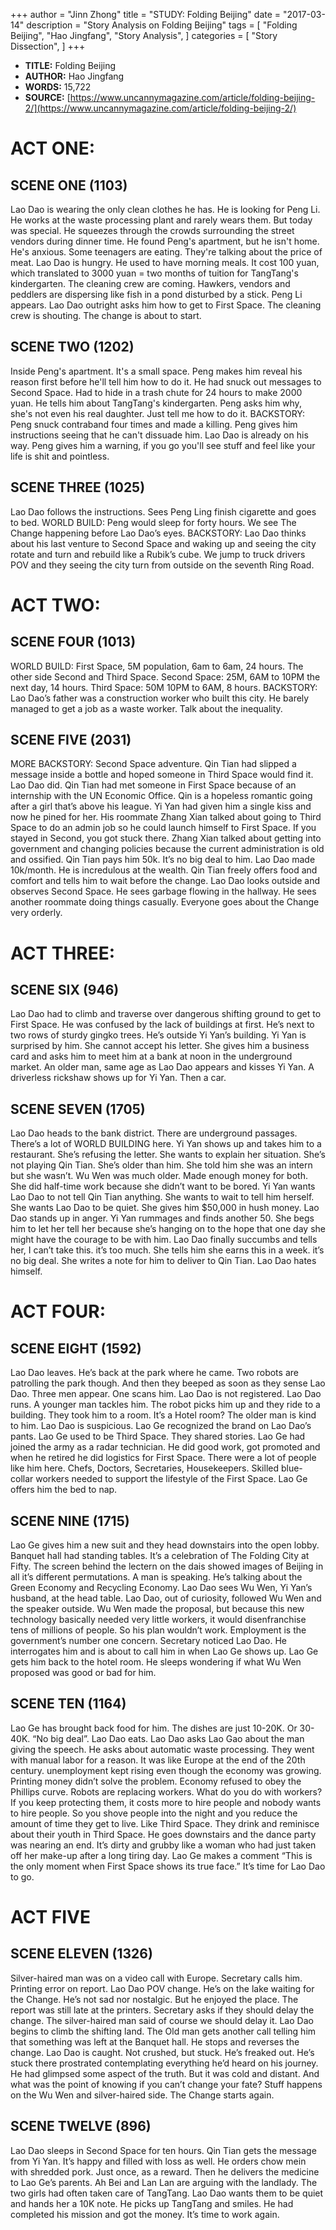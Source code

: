 +++
author = "Jinn Zhong"
title = "STUDY: Folding Beijing"
date = "2017-03-14"
description = "Story Analysis on Folding Beijing"
tags = [
    "Folding Beijing",
    "Hao Jingfang",
    "Story Analysis",
]
categories = [
    "Story Dissection",
]
+++

* **TITLE:** Folding Beijing
* **AUTHOR:** Hao Jingfang
* **WORDS:** 15,722
* **SOURCE:** [https://www.uncannymagazine.com/article/folding-beijing-2/](https://www.uncannymagazine.com/article/folding-beijing-2/)
  
# ACT ONE:

## SCENE ONE (1103)
Lao Dao is wearing the only clean clothes he has. He is looking for Peng Li. He works at the waste processing plant and rarely wears them. But today was special. He squeezes through the crowds surrounding the street vendors during dinner time. He found Peng's apartment, but he isn't home. He's anxious. Some teenagers are eating. They're talking about the price of meat. Lao Dao is hungry. He used to have morning meals. It cost 100 yuan, which translated to 3000 yuan = two months of tuition for TangTang's kindergarten. The cleaning crew are coming. Hawkers, vendors and peddlers are dispersing like fish in a pond disturbed by a stick. Peng Li appears. Lao Dao outright asks him how to get to First Space. The cleaning crew is shouting. The change is about to start. 

## SCENE TWO (1202)
Inside Peng's apartment. It's a small space. Peng makes him reveal his reason first before he'll tell him how to do it. He had snuck out messages to Second Space. Had to hide in a trash chute for 24 hours to make 2000 yuan. He tells him about TangTang's kindergarten. Peng asks him why, she's not even his real daughter. Just tell me how to do it. BACKSTORY: Peng snuck contraband four times and made a killing. Peng gives him instructions seeing that he can't dissuade him. Lao Dao is already on his way. Peng gives him a warning, if you go you'll see stuff and feel like your life is shit and pointless.

## SCENE THREE (1025)
Lao Dao follows the instructions. Sees Peng Ling finish cigarette and goes to bed. WORLD BUILD: Peng would sleep for forty hours. We see The Change happening before Lao Dao’s eyes. BACKSTORY: Lao Dao thinks about his last venture to Second Space and waking up and seeing the city rotate and turn and rebuild like a Rubik’s cube. We jump to truck drivers POV and they seeing the city turn from outside on the seventh Ring Road.

# ACT TWO:

## SCENE FOUR (1013)
WORLD BUILD: First Space, 5M population, 6am to 6am, 24 hours. The other side Second and Third Space. Second Space: 25M, 6AM to 10PM the next day, 14 hours. Third Space: 50M 10PM to 6AM, 8 hours. BACKSTORY: Lao Dao’s father was a construction worker who built this city. He barely managed to get a job as a waste worker. Talk about the inequality. 

## SCENE FIVE (2031)
MORE BACKSTORY: Second Space adventure. Qin Tian had slipped a message inside a bottle and hoped someone in Third Space would find it. Lao Dao did. Qin Tian had met someone in First Space because of an internship with the UN Economic Office. Qin is a hopeless romantic going after a girl that’s above his league. Yi Yan had given him a single kiss and now he pined for her. His roommate Zhang Xian talked about going to Third Space to do an admin job so he could launch himself to First Space. If you stayed in Second, you got stuck there. Zhang Xian talked about getting into government and changing policies because the current administration is old and ossified. Qin Tian pays him 50k. It’s no big deal to him. Lao Dao made 10k/month. He is incredulous at the wealth. Qin Tian freely offers food and comfort and tells him to wait before the change. Lao Dao looks outside and observes Second Space. He sees garbage flowing in the hallway. He sees another roommate doing things casually. Everyone goes about the Change very orderly.

# ACT THREE:

## SCENE SIX (946)
Lao Dao had to climb and traverse over dangerous shifting ground to get to First Space. He was confused by the lack of buildings at first. He’s next to two rows of sturdy gingko trees. He’s outside Yi Yan’s building. Yi Yan is surprised by him. She cannot accept his letter. She gives him a business card and asks him to meet him at a bank at noon in the underground market. An older man, same age as Lao Dao appears and kisses Yi Yan. A driverless rickshaw shows up for Yi Yan. Then a car.

## SCENE SEVEN (1705)
Lao Dao heads to the bank district. There are underground passages. There’s a lot of WORLD BUILDING here. Yi Yan shows up and takes him to a restaurant. She’s refusing the letter. She wants to explain her situation. She’s not playing Qin Tian. She’s older than him. She told him she was an intern but she wasn’t. Wu Wen was much older. Made enough money for both. She did half-time work because she didn’t want to be bored. Yi Yan wants Lao Dao to not tell Qin Tian anything. She wants to wait to tell him herself. She wants Lao Dao to be quiet. She gives him $50,000 in hush money. Lao Dao stands up in anger. Yi Yan rummages and finds another 50. She begs him to let her tell her because she’s hanging on to the hope that one day she might have the courage to be with him. Lao Dao finally succumbs and tells her, I can’t take this. it’s too much. She tells him she earns this in a week. it’s no big deal. She writes a note for him to deliver to Qin Tian. Lao Dao hates himself.

# ACT FOUR:

## SCENE EIGHT (1592)
Lao Dao leaves. He’s back at the park where he came. Two robots are patrolling the park though. And then they beeped as soon as they sense Lao Dao. Three men appear. One scans him. Lao Dao is not registered. Lao Dao runs. A younger man tackles him. The robot picks him up and they ride to a building. They took him to a room. It’s a Hotel room? The older man is kind to him. Lao Dao is suspicious. Lao Ge recognized the brand on Lao Dao’s pants. Lao Ge used to be Third Space. They shared stories. Lao Ge had joined the army as a radar technician. He did good work, got promoted and when he retired he did logistics for First Space. There were a lot of people like him here. Chefs, Doctors, Secretaries, Housekeepers. Skilled blue-collar workers needed to support the lifestyle of the First Space. Lao Ge offers him the bed to nap.

## SCENE NINE (1715)
Lao Ge gives him a new suit and they head downstairs into the open lobby.  Banquet hall had standing tables. It’s a celebration of The Folding City at Fifty. The screen behind the lectern on the dais showed images of Beijing in all it’s different permutations. A man is speaking. He’s talking about the Green Economy and Recycling Economy. Lao Dao sees Wu Wen, Yi Yan’s husband, at the head table. Lao Dao, out of curiosity, followed Wu Wen and the speaker outside. Wu Wen made the proposal, but because this new technology basically needed very little workers, it would disenfranchise tens of millions of people. So his plan wouldn’t work. Employment is the government’s number one concern. Secretary noticed Lao Dao. He interrogates him and is about to call him in when Lao Ge shows up. Lao Ge gets him back to the hotel room. He sleeps wondering if what Wu Wen proposed was good or bad for him.

## SCENE TEN (1164)
Lao Ge has brought back food for him. The dishes are just 10-20K. Or 30-40K. “No big deal”. Lao Dao eats. Lao Dao asks Lao Gao about the man giving the speech. He asks about automatic waste processing. They went with manual labor for a reason. It was like Europe at the end of the 20th century. unemployment kept rising even though the economy was growing. Printing money didn’t solve the problem. Economy refused to obey the Phillips curve. Robots are replacing workers. What do you do with workers? If you keep protecting them, it costs more to hire people and nobody wants to hire people. So you shove people into the night and you reduce the amount of time they get to live. Like Third Space. They drink and reminisce about their youth in Third Space. He goes downstairs and the dance party was nearing an end. It’s dirty and grubby like a woman who had just taken off her make-up after a long tiring day. Lao Ge makes a comment “This is the only moment when First Space shows its true face.” It’s time for Lao Dao to go.

# ACT FIVE

## SCENE ELEVEN (1326)
Silver-haired man was on a video call with Europe. Secretary calls him. Printing error on report. Lao Dao POV change. He’s on the lake waiting for the Change. He’s not sad nor nostalgic. But he enjoyed the place. The report was still late at the printers.  Secretary asks if they should delay the change. The silver-haired man said of course we should delay it. Lao Dao begins to climb the shifting land.  The Old man gets another call telling him that something was left at the Banquet hall. He stops and reverses the change. Lao Dao is caught. Not crushed, but stuck. He’s freaked out. He’s stuck there prostrated contemplating everything he’d heard on his journey. He had glimpsed some aspect of the truth. But it was cold and distant. And what was the point of knowing if you can’t change your fate? Stuff happens on the Wu Wen and silver-haired side. The Change starts again.

## SCENE TWELVE (896)
Lao Dao sleeps in Second Space for ten hours. Qin Tian gets the message from Yi Yan. It’s happy and filled with loss as well. He orders chow mein with shredded pork. Just once, as a reward. Then he delivers the medicine to Lao Ge’s parents. Ah Bei and Lan Lan are arguing with the landlady. The two girls had often taken care of TangTang. Lao Dao wants them to be quiet and hands her a 10K note. He picks up TangTang and smiles. He had completed his mission and got the money.  It’s time to work again.

